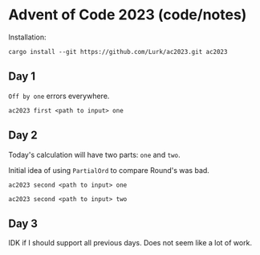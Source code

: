 # Advent of Code 2023 (code/notes)

Installation:

```shell
cargo install --git https://github.com/Lurk/ac2023.git ac2023
```

## Day 1

`Off by one` errors everywhere. 

```shell
ac2023 first <path to input> one
```

## Day 2

Today's calculation will have two parts: `one` and `two`. 

Initial idea of using `PartialOrd` to compare Round's was bad. 


```shell
ac2023 second <path to input> one
```

```shell
ac2023 second <path to input> two
```

## Day 3

IDK if I should support all previous days. Does not seem like a lot of work.
